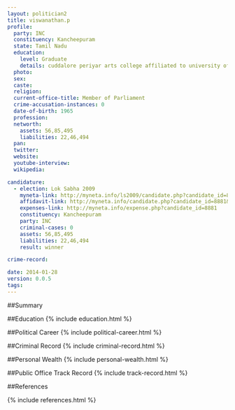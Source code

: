 ```yaml
---
layout: politician2
title: viswanathan.p
profile: 
  party: INC
  constituency: Kancheepuram
  state: Tamil Nadu
  education: 
    level: Graduate
    details: cuddalore periyar arts college affiliated to university of madras 1989
  photo: 
  sex: 
  caste: 
  religion: 
  current-office-title: Member of Parliament
  crime-accusation-instances: 0
  date-of-birth: 1965
  profession: 
  networth: 
    assets: 56,85,495
    liabilities: 22,46,494
  pan: 
  twitter: 
  website: 
  youtube-interview: 
  wikipedia: 

candidature: 
  - election: Lok Sabha 2009
    myneta-link: http://myneta.info/ls2009/candidate.php?candidate_id=8881
    affidavit-link: http://myneta.info/candidate.php?candidate_id=8881&scan=original
    expenses-link: http://myneta.info/expense.php?candidate_id=8881
    constituency: Kancheepuram 
    party: INC
    criminal-cases: 0
    assets: 56,85,495
    liabilities: 22,46,494
    result: winner 

crime-record: 

date: 2014-01-28
version: 0.0.5
tags: 
---
```

##Summary


##Education
{% include education.html %}


##Political Career
{% include political-career.html %}


##Criminal Record
{% include criminal-record.html %}


##Personal Wealth
{% include personal-wealth.html %}


##Public Office Track Record
{% include track-record.html %}


##References


{% include references.html %}